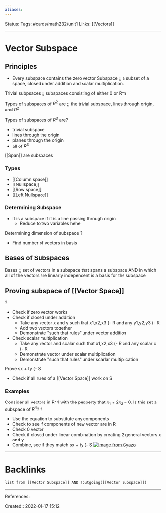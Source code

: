 ```yaml
---
aliases:
---
```

Status:
Tags: #cards/math232/unit1
Links: [[Vectors]]
___

# Vector Subspace

## Principles
- Every subspace contains the zero vector
Subspace ;; a subset of a space, closed under addition and scalar multiplication.
<!--SR:!2022-03-05,2,152-->

Trivial subpsaces ;; subspaces consisting of either 0 or R^n
<!--SR:!2022-02-12,5,170-->

Types of subspaces of $R^2$ are ;; the trivial subspace, lines through origin, and $R^2$
<!--SR:!2022-03-05,2,130-->

Types of subspaces of $R^3$ are?
- trivial subspace
- lines through the origin
- planes through the origin
- all of $R^3$

[[Span]] are subspaces

### Types
- [[Column space]]
- [[Nullspace]]
- [[Row space]]
- [[Left Nullspace]]

### Determining Subspace
- It is a subspace if it is a line passing through origin
	- Reduce to two variables hehe

Determining dimension of subspace
?
- Find number of vectors in basis

## Bases of Subspaces
Bases ;; set of vectors in a subspace that spans a subspace AND in which all of the vectors are linearly independent is a basis for the subspace
<!--SR:!2022-04-19,47,192-->

## Proving subspace of [[Vector Space]]
?
- Check if zero vector works
- Check if closed under addition
	- Take any vector x and y such that x1,x2,x3 (- R and any y1,y2,y3 (- R 
	- Add two vectors together
	- Demonstrate "such that rules" under vector addition
- Check scalar multiplication
	- Take any vector and scalar such that x1,x2,x3 (- R and any scalar c (- R
	- Demonstrate vector under scalar multiplication
	- Demonstrate "such that rules" under scarlar multiplication

Prove sx + ty (- S
- Check if all rules of a [[Vector Space]] work on S



### Examples
Consider all vectors in R^4 with the peoperty that $x_1$ + $2x_2$ = 0. Is this set a subspace of $R^4$?
?
- Use the equation to substitute any components
- Check to see if components of new vector are in R
- Check 0 vector
- Check if closed under linear combination by creating 2 general vectors x and y
- Combine, see if they match sx + ty (- S
[![Image from Gyazo](https://i.gyazo.com/c9ac34262c87b6ec7ae23ba54c180c2b.png)](https://gyazo.com/c9ac34262c87b6ec7ae23ba54c180c2b)

___

# Backlinks
```dataview
list from [[Vector Subspace]] AND !outgoing([[Vector Subspace]])
```
___
References:

Created:: 2022-01-17 15:12
